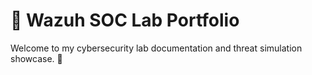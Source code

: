 # 🚀 Wazuh SOC Lab Portfolio

Welcome to my cybersecurity lab documentation and threat simulation showcase. 🔐
